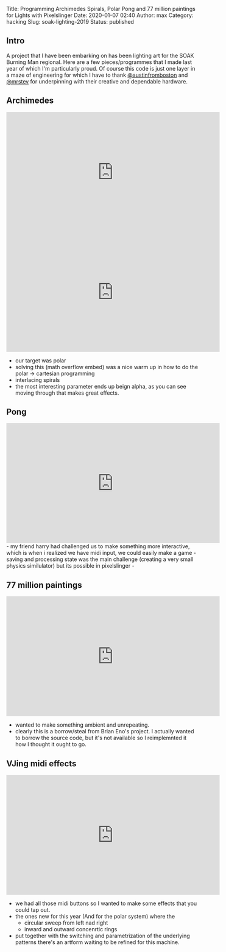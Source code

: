 Title: Programming Archimedes Spirals, Polar Pong and 77 million paintings for Lights with Pixelslinger
Date: 2020-01-07 02:40
Author: max
Category: hacking
Slug: soak-lighting-2019
Status: published

## Intro
A project that I have been embarking on has been lighting art for the SOAK Burning Man regional. Here are a few pieces/programmes that I made last year of which I'm particularly proud. Of course this code is just one layer in a maze of engineering for which I have to thank [@austinfromboston](https://github.com/austinfromboston/) and [@mrstev](https://github.com/mrstev) for underpinning with their creative and dependable hardware.

## Archimedes

<iframe width="560" height="315" src="https://www.youtube.com/embed/74rhC_VQKjA" frameborder="0" allow="accelerometer; autoplay; encrypted-media; gyroscope; picture-in-picture" allowfullscreen></iframe>
<iframe width="560" height="315" src="https://www.youtube.com/embed/74rhC_VQKjA" frameborder="0" allow="accelerometer; autoplay; encrypted-media; gyroscope; picture-in-picture" allowfullscreen></iframe>

- our target was polar
- solving this (math overflow embed) was a nice warm up in how to do the polar -> cartesian programming
- interlacing spirals
- the most interesting parameter ends up beign alpha, as you can see moving through that makes great effects.

## Pong
<iframe width="560" height="315" src="https://www.youtube.com/embed/KUEcyEN7vwE" frameborder="0" allow="accelerometer; autoplay; encrypted-media; gyroscope; picture-in-picture" allowfullscreen></iframe>
- my friend harry had challenged us to make something more interactive, which is when i realized we have midi input, we could easily make a game
- saving and processing state was the main challenge (creating a very small physics similulator) but its possible in pixelslinger
- 

## 77 million paintings
<iframe width="560" height="315" src="https://www.youtube.com/embed/N5rikYAkk8E" frameborder="0" allow="accelerometer; autoplay; encrypted-media; gyroscope; picture-in-picture" allowfullscreen></iframe>

- wanted to make something ambient and unrepeating. 
- clearly this is a borrow/steal from Brian Eno's project. I actually wanted to borrow the source code, but it's not available so I reimplemnted it how I thought it ought to go.

## VJing midi effects
<iframe width="560" height="315" src="https://www.youtube.com/embed/dnFJMOt1DsA" frameborder="0" allow="accelerometer; autoplay; encrypted-media; gyroscope; picture-in-picture" allowfullscreen></iframe>

- we had all those midi buttons so I wanted to make some effects that you could tap out.
- the ones new for this year (And for the polar system) where the
    -  circular sweep from left nad  right
    - inward and outward concenrtic rings
- put together with the switching and parametrization of the underlying patterns there's an artform waiting to be refined for this machine.
